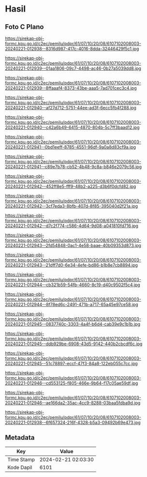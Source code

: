 # Hasil

## Foto C Plano

https://sirekap-obj-formc.kpu.go.id/c2ec/pemilu/pdpr/61/07/10/20/08/6107102008003-20240221-012938--8316d987-417c-4016-8dda-32446429f5c1.jpg

https://sirekap-obj-formc.kpu.go.id/c2ec/pemilu/pdpr/61/07/10/20/08/6107102008003-20240221-012939--01aa1806-09c7-4498-ac46-0b27a5039dd8.jpg

https://sirekap-obj-formc.kpu.go.id/c2ec/pemilu/pdpr/61/07/10/20/08/6107102008003-20240221-012939--8ffaaaf4-8373-43be-aaa5-7ad701cec3c4.jpg

https://sirekap-obj-formc.kpu.go.id/c2ec/pemilu/pdpr/61/07/10/20/08/6107102008003-20240221-012940--af27d712-5751-44ee-ad3f-6ecc5fb4f288.jpg

https://sirekap-obj-formc.kpu.go.id/c2ec/pemilu/pdpr/61/07/10/20/08/6107102008003-20240221-012940--c42a6b49-6415-4870-804b-5c7ff3baad12.jpg

https://sirekap-obj-formc.kpu.go.id/c2ec/pemilu/pdpr/61/07/10/20/08/6107102008003-20240221-012941--0bd1eeff-8785-4551-96df-9a0a8d83cf9a.jpg

https://sirekap-obj-formc.kpu.go.id/c2ec/pemilu/pdpr/61/07/10/20/08/6107102008003-20240221-012941--c89e7b78-cb52-4b48-9c8a-b846e2079c56.jpg

https://sirekap-obj-formc.kpu.go.id/c2ec/pemilu/pdpr/61/07/10/20/08/6107102008003-20240221-012942--452ff8e5-fff9-48b2-a225-d3b6f0dcfd82.jpg

https://sirekap-obj-formc.kpu.go.id/c2ec/pemilu/pdpr/61/07/10/20/08/6107102008003-20240221-012942--3cf7eda3-8bfb-407d-8f85-395040d2f21a.jpg

https://sirekap-obj-formc.kpu.go.id/c2ec/pemilu/pdpr/61/07/10/20/08/6107102008003-20240221-012942--d7c2f774-c586-4d64-9d08-a041810fd716.jpg

https://sirekap-obj-formc.kpu.go.id/c2ec/pemilu/pdpr/61/07/10/20/08/6107102008003-20240221-012943--2fd54848-0ac1-4e58-baae-40b09353d873.jpg

https://sirekap-obj-formc.kpu.go.id/c2ec/pemilu/pdpr/61/07/10/20/08/6107102008003-20240221-012943--21dff7d0-6e34-4efe-bd86-b1b8e7cb8894.jpg

https://sirekap-obj-formc.kpu.go.id/c2ec/pemilu/pdpr/61/07/10/20/08/6107102008003-20240221-012944--cb321b59-54fb-4660-8c19-d40c9502f5c4.jpg

https://sirekap-obj-formc.kpu.go.id/c2ec/pemilu/pdpr/61/07/10/20/08/6107102008003-20240221-012944--8f78ed6c-2491-471b-a717-65a45e97ce58.jpg

https://sirekap-obj-formc.kpu.go.id/c2ec/pemilu/pdpr/61/07/10/20/08/6107102008003-20240221-012945--0837740c-3303-4a4f-b6d4-cab39e9c1b1b.jpg

https://sirekap-obj-formc.kpu.go.id/c2ec/pemilu/pdpr/61/07/10/20/08/6107102008003-20240221-012945--ddb929be-6908-43d5-9142-440b2cbcdf6c.jpg

https://sirekap-obj-formc.kpu.go.id/c2ec/pemilu/pdpr/61/07/10/20/08/6107102008003-20240221-012945--51c78897-eccf-47f3-84a8-122eb055c7cc.jpg

https://sirekap-obj-formc.kpu.go.id/c2ec/pemilu/pdpr/61/07/10/20/08/6107102008003-20240221-012946--cd553125-f805-466e-9b64-f17c05ae59df.jpg

https://sirekap-obj-formc.kpu.go.id/c2ec/pemilu/pdpr/61/07/10/20/08/6107102008003-20240221-012946--ae166da2-35ac-4cc9-8288-03baa5fdba9d.jpg

https://sirekap-obj-formc.kpu.go.id/c2ec/pemilu/pdpr/61/07/10/20/08/6107102008003-20240221-012938--6f657324-216f-4328-b5a3-09492b69e473.jpg


## Metadata

| Key        | Value               |
| ---------- | ------------------- |
| Time Stamp | 2024-02-21 02:03:30 |
| Kode Dapil | 6101                |



